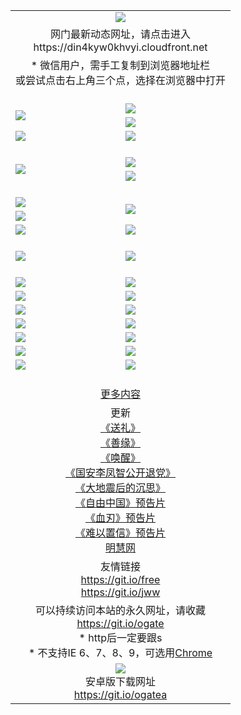 ﻿<table>
  <tr></tr>
  <tr><td colspan=2 align=center><img src="https://cloud.githubusercontent.com/assets/11880933/13434984/f430fae2-e012-11e5-814f-c2df1e82b247.jpg" /></td></tr>
  <tr><td colspan=2 align=center>网门最新动态网址，请点击进入
<br>https://din4kyw0khvyi.cloudfront.net
    </td>
  </tr>
  <tr>
    <td colspan=2 align=center>* 微信用户，需手工复制到浏览器地址栏<br>或尝试点击右上角三个点，选择在浏览器中打开
    <!--br>* IE6打开动态网址须在选项中勾选TLS 1.0--></td>
  </tr>
  <tr height="20">
  <tr>
    <td rowspan=2><a href="https://din4kyw0khvyi.cloudfront.net/ogUP.aspx?name=11DKC.mp4&list=11DKC" target="_blank"><img src="https://din4kyw0khvyi.cloudfront.net/Up/11DKC1.jpg" /></a></td> 
    <td><div><a href="https://din4kyw0khvyi.cloudfront.net/ogUP.aspx?name=LRWS.mp4&list=LRWS" target="_blank"><img src="https://din4kyw0khvyi.cloudfront.net/Up/LRWS.jpg" /></a></td>
   </tr>
  <tr>
    <td><a href="https://din4kyw0khvyi.cloudfront.net/ogNiceVedio.aspx" target="_blank"><img src="https://din4kyw0khvyi.cloudfront.net/Up/11TGKDY.jpg" /></a></td>
  </tr>
  <tr>
    <td><a href="https://din4kyw0khvyi.cloudfront.net/ogUP.aspx?name=_EA/%CA%AE%C4%EA.mp4&count=http://odisk.org/Up/_EA/%CA%AE%C4%EA.mp4;http://odisk.org/Up/_EE/%CC%CE%B8%E7%D9%A9%B5%E7%D3%B0%A3%BA%CA%AE%C4%EA.mp4|2|%CA%AE%C4%EA|%D5%FD%C6%AC;%CC%CE%B8%E7%D9%A9%B5%E7%D3%B0" target="_blank"><img src="https://din4kyw0khvyi.cloudfront.net/Up/_EA/%E5%8D%81%E5%B9%B4_135.jpg" /></a></td>
    <td><a href="https://din4kyw0khvyi.cloudfront.net/ogUP.aspx?name=_EC%C9%FA%CB%C0%D3%EB%C2%D6%BB%D8.mp4&count=http://v.ifeng.com/documentary/discovery/201501/039bdca9-5c34-4796-b332-43b8f831efce.shtml;http://v.ifeng.com/documentary/society/201501/030cc825-2840-4536-a0b8-416c88375055.shtml;http://v.ifeng.com/documentary/society/201501/03a412f8-32ec-4e18-81ba-98acf64ec1ca.shtml;http://v.ifeng.com/documentary/society/201501/03c58012-8e01-456a-9097-615b3b24a709.shtml|4|%C9%FA%CB%C0%D3%EB%C2%D6%BB%D8" target="_blank"><img src="https://din4kyw0khvyi.cloudfront.net/Up/_EC/%E7%94%9F%E6%AD%BB%E4%B8%8E%E8%BD%AE%E5%9B%9E_135.jpg" /></a></td>
  </tr>
  <tr height="20">
  <tr>
    <td rowspan=2><a href="https://din4kyw0khvyi.cloudfront.net/ogUP.aspx?name=4EE/DJ.mp4&list=4EEDJ" target="_blank"><img src="https://din4kyw0khvyi.cloudfront.net/Up/4EE/DJ140.jpg"/></a></td>
    <td><a href="https://din4kyw0khvyi.cloudfront.net/ogUP.aspx?name=4EE/ZG.mp4&list=4EEZG" target="_blank"><img src="https://din4kyw0khvyi.cloudfront.net/Up/4EE/ZG0.jpg"/></a></td>
    <!--td><a href="https://din4kyw0khvyi.cloudfront.net/ogUP.aspx?name=4EE/QQ.mp4&list=4EEQQ" target="_blank"><img src="https://din4kyw0khvyi.cloudfront.net/Up/4EE/QQ0.jpg"/></a></td>
    <td><a href="https://din4kyw0khvyi.cloudfront.net/ogUP.aspx?name=4EE/HQ.mp4&list=4EEHQ" target="_blank"><img src="https://din4kyw0khvyi.cloudfront.net/Up/4EE/HQ0.jpg"/></a></td-->
  </tr>
  <tr>
    <td><a href="https://din4kyw0khvyi.cloudfront.net/onCO.aspx?list=XWPL&mode=m" target="_blank"><img src="https://din4kyw0khvyi.cloudfront.net/Up/0WZTT.jpg" /></a></td> 
  </tr>
  <tr height="20">
  <tr>
    <td><a href="https://din4kyw0khvyi.cloudfront.net/ogUP.aspx?name=JQR.mp4&count=2" target="_blank"><img src="https://din4kyw0khvyi.cloudfront.net/Up/JQR.jpg" /></a></td>   
    <td rowspan=2><a href="https://din4kyw0khvyi.cloudfront.net/ogUP.aspx?name=JP.mp4&count=9" target="_blank"><img src="https://din4kyw0khvyi.cloudfront.net/Up/JP.jpg" /></td>
  </tr>
  <tr>
    <td><a href="https://din4kyw0khvyi.cloudfront.net/ogUP.aspx?name=WH.mp4" target="_blank"><img src="https://din4kyw0khvyi.cloudfront.net/Up/WH.jpg" /></a></td>
  </tr>
  <tr>
    <td><a href="https://din4kyw0khvyi.cloudfront.net/ogUP.aspx?name=SSZJ.mp4&list=SSZJ" target="_blank"><img src="https://din4kyw0khvyi.cloudfront.net/Up/SSZJ.jpg" /></a></td>
    <td><a href="https://din4kyw0khvyi.cloudfront.net/ogUP.aspx?name=WLSH.mp4&count=2" target="_blank"><img src="https://din4kyw0khvyi.cloudfront.net/Up/WLSH.jpg" /></a</td>
  </tr>
  <tr height="20">
  <tr>
    <td><a href="https://din4kyw0khvyi.cloudfront.net/ogUP.aspx?name=ZY.mp4&count=2015|16" target="_blank"><img src="https://din4kyw0khvyi.cloudfront.net/Up/ZY.jpg" /></a</td>
    <td><a href="https://din4kyw0khvyi.cloudfront.net/ogUP.aspx?name=XTFY.mp4&count=B|2,A|24" target="_blank"><img src="https://din4kyw0khvyi.cloudfront.net/Up/XTFY.jpg" /></a></td>
  </tr>
  <tr height="20">
  </tr>
  <!--tr>
    <td><a href="https://din4kyw0khvyi.cloudfront.net/ogUP.aspx?name=4EE/GX.mp4&list=4EEGX" target="_blank"><img src="https://din4kyw0khvyi.cloudfront.net/Up/4EE/GX0.jpg"/></a></td>
    <td><a href="https://din4kyw0khvyi.cloudfront.net/ogUP.aspx?name=4EE/HD.mp4&list=4EEHD" target="_blank"><img src="https://din4kyw0khvyi.cloudfront.net/Up/4EE/HD0.jpg"/></a></td>
  </tr>
  <tr>
    <td><a href="https://din4kyw0khvyi.cloudfront.net/ogUP.aspx?name=4EE/TX.mp4&list=4EETX" target="_blank"><img src="https://din4kyw0khvyi.cloudfront.net/Up/4EE/TX0.jpg"/></a></td>
    <td><a href="https://din4kyw0khvyi.cloudfront.net/ogUP.aspx?name=4EE/WZ.mp4&list=4EEWZ" target="_blank"><img src="https://din4kyw0khvyi.cloudfront.net/Up/4EE/WZ0.jpg"/></a></td>
  </tr-->
  <tr>
    <td><a href="https://din4kyw0khvyi.cloudfront.net/onUP.aspx?name=https://d1ni6yqhqrtjo7.cloudfront.net/" target="_blank"><img src="https://din4kyw0khvyi.cloudfront.net/Up/0DTW.jpg"/></a></td>
    <td><a href="https://din4kyw0khvyi.cloudfront.net/onUP.aspx?name=https://d240ns8up8earz.cloudfront.net/acenter/" target="_blank"><img src="https://din4kyw0khvyi.cloudfront.net/Up/0TDW.jpg" /></a></td>
  </tr>
  <tr>
    <td><a href="https://din4kyw0khvyi.cloudfront.net/onUP.aspx?name=https://d4508d6vomz2p.cloudfront.net/gb/nsc413.htm" target="_blank"><img src="https://din4kyw0khvyi.cloudfront.net/Up/0DJY.jpg" /></a></td>
    <td><a href="https://din4kyw0khvyi.cloudfront.net/onUP.aspx?name=https://d4apjbhkuxer1.cloudfront.net/xtr/gb/prog204.html" target="_blank"><img src="https://din4kyw0khvyi.cloudfront.net/Up/0XTR.jpg" /></a></td>
  </tr>
  <tr>
    <td><a href="https://din4kyw0khvyi.cloudfront.net/onUP.aspx?name=https://d3aj00iefsmfgc.cloudfront.net/" target="_blank"><img src="https://din4kyw0khvyi.cloudfront.net/Up/0MHW.jpg" /></a></td>
    <td><a href="https://din4kyw0khvyi.cloudfront.net/onUP.aspx?name=https://d20wz7qt14x5d2.cloudfront.net/" target="_blank"><img src="https://din4kyw0khvyi.cloudfront.net/Up/0ZJW.jpg" /></a></td>
  </tr>
  <tr>
    <td><a href="https://din4kyw0khvyi.cloudfront.net/ogUP.aspx?name=0FG.zip" target="_blank"><img src="https://din4kyw0khvyi.cloudfront.net/Up/0FG.jpg" /></a></td>
    <td><a href="https://din4kyw0khvyi.cloudfront.net/ogUP.aspx?name=0FGA.apk" target="_blank"><img src="https://din4kyw0khvyi.cloudfront.net/Up/0FGA.jpg" /></a></td>
  </tr>
  <tr>
    <td><a href="https://din4kyw0khvyi.cloudfront.net/ogUP.aspx?name=0U.zip" target="_blank"><img src="https://din4kyw0khvyi.cloudfront.net/Up/0U.jpg" /></a></td>
    <td><a href="https://din4kyw0khvyi.cloudfront.net/ogUP.aspx?name=0UA.apk" target="_blank"><img src="https://din4kyw0khvyi.cloudfront.net/Up/0UA.jpg" /></a></td>
  </tr>
  <tr>
    <td><a href="https://din4kyw0khvyi.cloudfront.net/ogUP.aspx?name=0iPPOTV.zip" target="_blank"><img src="https://din4kyw0khvyi.cloudfront.net/Up/0iPPOTV.jpg" /></a></td>
    <td><a href="https://din4kyw0khvyi.cloudfront.net/ogUP.aspx?name=0iNTD.apk" target="_blank"><img src="https://din4kyw0khvyi.cloudfront.net/Up/0iNTD.jpg" /></a></td>
  </tr>
  <!--tr>
    <td><a href="https://din4kyw0khvyi.cloudfront.net/ogNice.aspx" target="_blank"><img src="https://din4kyw0khvyi.cloudfront.net/Up/0WCYY.jpg" /></a></td>
    <td><a href="https://din4kyw0khvyi.cloudfront.net/onCO.aspx?list=XWPL&mode=m" target="_blank"><img src="https://din4kyw0khvyi.cloudfront.net/Up/0WZTT.jpg" /></a></td> 
  </tr-->
  <tr>
    <td><a href="https://din4kyw0khvyi.cloudfront.net/ogDY.aspx" target="_blank"><img src="https://din4kyw0khvyi.cloudfront.net/Up/0FK.jpg" /></a></td>
    <td><a href="https://din4kyw0khvyi.cloudfront.net/ogST.aspx" target="_blank"><img src="https://din4kyw0khvyi.cloudfront.net/Up/0ST.jpg" /></a></td> 
  </tr>
  <tr height="20">
  <tr>
    <td colspan=2 align=center><a href="https://din4kyw0khvyi.cloudfront.net/ogNice.aspx">更多内容</a>
    </td>
  </tr>
  <tr>
    <td colspan=2 align=center>更新<br>
      <a href="https://din4kyw0khvyi.cloudfront.net/ogUP.aspx?name=4ESL.mp4" target="_blank">《送礼》</a><br>
      <a href="https://din4kyw0khvyi.cloudfront.net/ogUP.aspx?name=4ESY.mp4" target="_blank">《善缘》</a><br>
      <a href="https://din4kyw0khvyi.cloudfront.net/ogUP.aspx?name=4EHX.mp4" target="_blank">《唤醒》</a><br>
      <a href="https://din4kyw0khvyi.cloudfront.net/ogUP.aspx?name=4LFZ.mp4" target="_blank">《国安李凤智公开退党》</a><br>
      <a href="https://din4kyw0khvyi.cloudfront.net/ogUP.aspx?name=4DDZHDCS.mp4" target="_blank">《大地震后的沉思》</a><br>
      <a href="https://din4kyw0khvyi.cloudfront.net/ogUP.aspx?name=11ZYZG0.mp4" target="_blank">《自由中国》预告片</a><br>
      <a href="https://din4kyw0khvyi.cloudfront.net/ogUP.aspx?name=11XR.mp4" target="_blank">《血刃》预告片</a><br>
      <a href="https://din4kyw0khvyi.cloudfront.net/ogUP.aspx?name=11NYZX.mp4&count=2" target="_blank">《难以置信》预告片</a><br>
      <a href="https://din4kyw0khvyi.cloudfront.net/onUP.aspx?name=https://www.minghui.org/" target="_blank">明慧网</a>
    </td>
  </tr>
  <tr>
    <td colspan=2 align=center>友情链接<br>
      <a href="https://git.io/free" target="_blank">https://git.io/free</a><br>
      <a href="https://git.io/jww" target="_blank">https://git.io/jww</a>
    </td>
  </tr>
  <tr>
    <td colspan=2 align=center>可以持续访问本站的永久网址，请收藏<br/><a href="https://git.io/ogate" target="_blank">https://git.io/ogate</a><br/>* http后一定要跟s<br/>* 不支持IE 6、7、8、9，可选用<a href="https://din4kyw0khvyi.cloudfront.net/ogUP.aspx?name=0ChromePortable.zip">Chrome</a></td>
  </tr>
  <tr>
    <td colspan=2 align=center><a href="https://din4kyw0khvyi.cloudfront.net/ogUP.aspx?name=0oGate.apk" target="_blank"><img src="https://cloud.githubusercontent.com/assets/11880933/13720399/75e143ee-e842-11e5-9f0a-1421f423c80f.jpg" /></a><br>安卓版下载网址<br><a href="https://git.io/ogatea">https://git.io/ogatea</a></td>
  </tr>
  <!--tr>
    <td colspan=2 align=center>可能失效的动态网址
    </td>
  </tr-->
</table>
